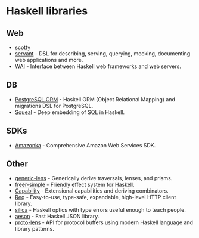 # Haskell libraries

## Web

* [scotty](https://github.com/scotty-web/scotty)
* [servant](https://github.com/haskell-servant/servant) - DSL for describing, serving, querying, mocking, documenting web applications and more.
* [WAI](https://github.com/yesodweb/wai) - Interface between Haskell web frameworks and web servers.

## DB

* [PostgreSQL ORM](https://github.com/alevy/postgresql-orm) - Haskell ORM \(Object Relational Mapping\) and migrations DSL for PostgreSQL.
* [Squeal](https://github.com/morphismtech/squeal) - Deep embedding of SQL in Haskell.

## SDKs

* [Amazonka](https://github.com/brendanhay/amazonka) - Comprehensive Amazon Web Services SDK.

## Other

* [generic-lens](https://github.com/kcsongor/generic-lens) - Generically derive traversals, lenses, and prisms.
* [freer-simple](https://github.com/lexi-lambda/freer-simple) - Friendly effect system for Haskell.
* [Capability](https://github.com/tweag/capability) - Extensional capabilities and deriving combinators.
* [Req](https://github.com/mrkkrp/req) - Easy-to-use, type-safe, expandable, high-level HTTP client library.
* [silica](https://github.com/mrkgnao/silica) - Haskell optics with type errors useful enough to teach people.
* [aeson](https://github.com/bos/aeson) - Fast Haskell JSON library.
* [proto-lens](https://github.com/google/proto-lens) - API for protocol buffers using modern Haskell language and library patterns.

